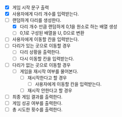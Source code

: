 - [X] 게임 시작 문구 출력
- [X] 사용자에게 다리 개수를 입력받는다.
- [ ] 랜덤하게 다리를 생성한다.
  - [X] 다리 개수 만큼 랜덤하게 0,1을 원소로 하는 배열 생성
  - [ ] 0,1로 구성된 배열을 U, D으로 변환
- [ ] 사용자에게 이동할 칸을 입력받는다.
- [ ] 다리가 있는 곳으로 이동할 경우
  - [ ] 다리 상황을 출력한다.
  - [ ] 다시 이동할 칸을 입력받는다.
- [ ] 다리가 없는 곳으로 이동할 경우
  - [ ] 게임을 재시작 여부를 물어본다.
    - [ ] 재시작한다고 할 경우
      - [ ] 사용자에게 이동할 칸을 입력받는다.
    - [ ] 재시작 안한다고 할 경우
- [ ] 최종 게임 결과를 출력한다.
- [ ] 게임 성공 여부를 출력한다.
- [ ] 총 시도한 횟수를 출력한다.